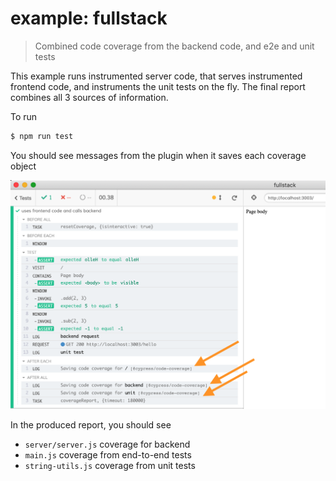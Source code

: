 # example: fullstack

> Combined code coverage from the backend code, and e2e and unit tests

This example runs instrumented server code, that serves instrumented frontend code, and instruments the unit tests on the fly. The final report combines all 3 sources of information.

To run

```sh
$ npm run test
```

You should see messages from the plugin when it saves each coverage object

![Coverage messages](images/fullstack.png)

In the produced report, you should see

- `server/server.js` coverage for backend
- `main.js` coverage from end-to-end tests
- `string-utils.js` coverage from unit tests
